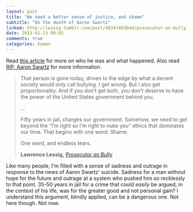 ```yaml
---
layout: post
title: "We need a better sense of justice, and shame"
subtitle: "On the death of Aaron Swartz"
linked: http://lessig.tumblr.com/post/40347463044/prosecutor-as-bully
date: 2013-01-13 09:02
comments: true
categories: human
---
```

Read [this article](http://lessig.tumblr.com/post/40347463044/prosecutor-as-bully) for more on who he was and what happened. Also read [RIP, Aaron Swartz](http://boingboing.net/2013/01/12/rip-aaron-swartz.html) for more information.

<blockquote>
That person is gone today, driven to the edge by what a decent society would only call bullying. I get wrong. But I also get proportionality. And if you don’t get both, you don’t deserve to have the power of the United States government behind you.

...

Fifty years in jail, charges our government. Somehow, we need to get beyond the “I’m right so I’m right to nuke you” ethics that dominates our time. That begins with one word: Shame.

One word, and endless tears.

<footer><strong>Lawrence Lessig,</strong>
<cite><a href="http://lessig.tumblr.com/post/40347463044/prosecutor-as-bully">Prosecutor as Bully</a></cite></footer>
</blockquote>

Like many people, I'm filled with a sense of sadness and outrage in response to the news of Aaron Swartz' suicide. Sadness for a man without hope for the future and outrage at a system who pushed him so recklessly to that point. 35-50 years in jail for a crime that could *easily* be argued, in the context of his life, was for the greater good and not personal gain? I understand this argument, blindly applied, can be a dangerous one. Not here though. Not now.
